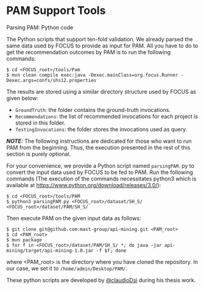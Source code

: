 # PAM Support Tools

Parsing PAM: Python code

The Python scripts that support ten-fold validation. We already parsed the same data used
by FOCUS to provide as input for PAM. All you have to do to get the recommendation outcomes by PAM is to run the following commands:
```
$ cd <FOCUS_root>/tools/Pam
$ mvn clean compile exec:java -Dexec.mainClass=org.focus.Runner -Dexec.args=confs/shs12.properties
```
The results are stored using a similar directory structure used by FOCUS
as given below:
* ```GroundTruth```: the folder contains the ground-truth invocations.
* ```Recommendations```: the list of recommended invocations for each project
is stored in this folder.
* ```TestingInvocations```: the folder stores the invocations used as query.

***NOTE:*** The following instructions are dedicated for those who want to run
PAM from the beginning. Thus, the execution presented in the rest of this
section is purely optional.

For your convenience, we provide a Python script named ```parsingPAM```.
py to convert the input data used by FOCUS to be fed to PAM. Run the
following commands (The execution of the commands necessitates python3 which is available at https://www.python.org/download/releases/3.0/): 
```
$ cd <FOCUS_root>/tools/PAM
$ python3 parsingPAM.py <FOCUS_root>/dataset/SH_S/ <FOCUS_root>/dataset/PAM/SH_S/
```
Then execute PAM on the given input data as follows:
```
$ git clone git@github.com:mast-group/api-mining.git <PAM_root>
$ cd <PAM_root>
$ mvn package
$ for f in <FOCUS_root>/dataset/PAM/SH_S/ *; do java -jar api-mining/target/api-mining-1.0.jar -f $f; done
```
where <PAM_root> is the directory where you have cloned the repository.
In our case, we set it to ```/home/admin/Desktop/PAM/```.

These python scripts are developed by [@claudioDsi](https://github.com/claudioDsi) during his thesis work.
